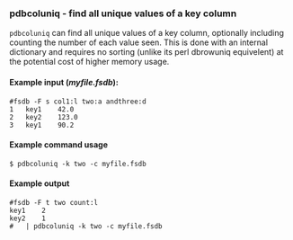 ### pdbcoluniq - find all unique values of a key column

`pdbcoluniq` can find all unique values of a key column, optionally
including counting the number of each value seen.  This is done with
an internal dictionary and requires no sorting (unlike its perl
dbrowuniq equivelent) at the potential cost of higher memory usage.

#### Example input (*myfile.fsdb*):

```
#fsdb -F s col1:l two:a andthree:d
1	key1	42.0
2	key2	123.0
3	key1    90.2
```

#### Example command usage

```
$ pdbcoluniq -k two -c myfile.fsdb
```

#### Example output

```
#fsdb -F t two count:l
key1	2
key2	1
#   | pdbcoluniq -k two -c myfile.fsdb
```
